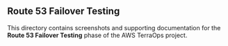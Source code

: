## Route 53 Failover Testing

This directory contains screenshots and supporting documentation for the **Route 53 Failover Testing** phase of the AWS TerraOps project.
